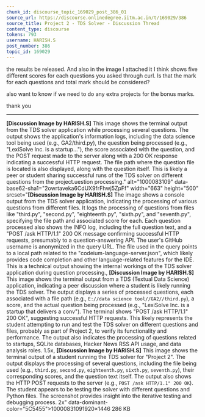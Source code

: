 ```yaml
---
chunk_id: discourse_topic_169029_post_386_01
source_url: https://discourse.onlinedegree.iitm.ac.in/t/169029/386
source_title: Project 2 - TDS Solver - Discussion Thread
content_type: discourse
tokens: 793
username: HARISH.S
post_number: 386
topic_id: 169029
---
```


 the results be released. And also in the image I attached it I think shows five different scores for each questions you asked through curl. Is that the mark for each questions and total mark should be considered?

also want to know if we need to do any extra projects for the bonus marks.

thank you

---

**[Discussion Image by HARISH.S]** This image shows the terminal output from the TDS solver application while processing several questions. The output shows the application's information logs, including the data science tool being used (e.g., GA2/third.py), the question being processed (e.g., "LexiSolve Inc. is a startup..."), the score associated with the question, and the POST request made to the server along with a 200 OK response indicating a successful HTTP request. The file path where the question file is located is also displayed, along with the question itself. This is likely a peer or student sharing successful runs of the TDS solver on different questions from the project.uestion processing." alt="1000083109" data-base62-sha1="2owrtaveka6CdUX9frFhwj5ZpFf" width="663" height="500" srcset="**[Discussion Image by HARISH.S]** The image shows a console output from the TDS solver application, indicating the processing of various questions from different files. It logs the processing of questions from files like "third.py", "second.py", "eighteenth.py", "sixth.py", and "seventh.py", specifying the file path and associated score for each. Each question processed also shows the INFO log, including the full question text, and a "POST /ask HTTP/1.1" 200 OK message confirming successful HTTP requests, presumably to a question-answering API. The user's GitHub username is anonymized in the query URL. The file used in the query points to a local path related to the "codeium-language-server.json", which likely provides code completion and other language-related features for the IDE. This is a technical output showing the internal workings of the TDS solver application during question processing., **[Discussion Image by HARISH.S]** This image shows the terminal output from a TDS (Textual Data Science) application, indicating a peer discussion where a student is likely running the TDS solver. The output displays a series of processed questions, each associated with a file path (e.g., `E://data science tool//GA2//third.py`), a score, and the actual question being processed (e.g., "LexiSolve Inc. is a startup that delivers a conv"). The terminal shows "POST /ask HTTP/1.1" 200 OK", suggesting successful HTTP requests. This likely represents the student attempting to run and test the TDS solver on different questions and files, probably as part of Project 2, to verify its functionality and performance. The output also indicates the processing of questions related to startups, SQLite databases, Hacker News RSS API usage, and data analysis roles. 1.5x, **[Discussion Image by HARISH.S]** This image shows the terminal output of a student running the TDS solver for "Project 2". The output displays the processing of several questions, including the file being used (e.g., `third.py`, `second.py`, `eighteenth.py`, `sixth.py`, `seventh.py`), their corresponding scores, and the question text itself. The output also shows the HTTP POST requests to the server (e.g., `POST /ask HTTP/1.1" 200 OK`). The student appears to be testing the solver with different questions and Python files. The screenshot provides insight into the iterative testing and debugging process. 2x" data-dominant-color="5C5455">10000831091920×1446 286 KB

